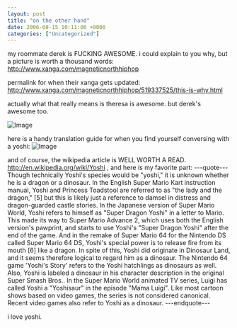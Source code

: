 ```yaml
---
layout: post
title: "on the other hand"
date: 2006-08-15 10:11:00 +0000
categories: ["Uncategorized"]
---
```


my roommate derek is FUCKING AWESOME. i could explain to you why, but a picture is worth a thousand words: http://www.xanga.com/magneticnorthhiphop

permalink for when their xanga gets updated: http://www.xanga.com/magneticnorthhiphop/519337525/this-is-why.html

actually what that really means is theresa is awesome. but derek's awesome too.

![Image](http://www.lamaisondetoad.org/images/fans/B.D/baby-mario-tomate.JPG)

here is a handy translation guide for when you find yourself conversing with a yoshi:
![Image](http://upload.wikimedia.org/wikipedia/en/5/55/SMA-YoshiTranslation.jpg)

and of course, the wikipedia article is WELL WORTH A READ. http://en.wikipedia.org/wiki/Yoshi , and here is my favorite part: 
---quote---
Though technically Yoshi's species would be "yoshi," it is unknown whether he is a dragon or a dinosaur. In the English Super Mario Kart instruction manual, Yoshi and Princess Toadstool are referred to as "the lady and the dragon," [5] but this is likely just a reference to damsel in distress and dragon-guarded castle stories. In the Japanese version of Super Mario World, Yoshi refers to himself as "Super Dragon Yoshi" in a letter to Mario. This made its way to Super Mario Advance 2, which uses both the English version's pawprint, and starts to use Yoshi's "Super Dragon Yoshi" after the end of the game. And in the remake of Super Mario 64 for the Nintendo DS called Super Mario 64 DS, Yoshi's special power is to release fire from its mouth [6] like a dragon. In spite of this, Yoshi did originate in Dinosaur Land, and it seems therefore logical to regard him as a dinosaur. The Nintendo 64 game 'Yoshi's Story' refers to the Yoshi hatchlings as dinosaurs as well. Also, Yoshi is labeled a dinosaur in his character description in the original Super Smash Bros.. In the Super Mario World animated TV series, Luigi has called Yoshi a "Yoshisaur" in the episode "Mama Luigi". Like most cartoon shows based on video games, the series is not considered canonical. Recent video games also refer to Yoshi as a dinosaur.
---endquote---

i love yoshi.